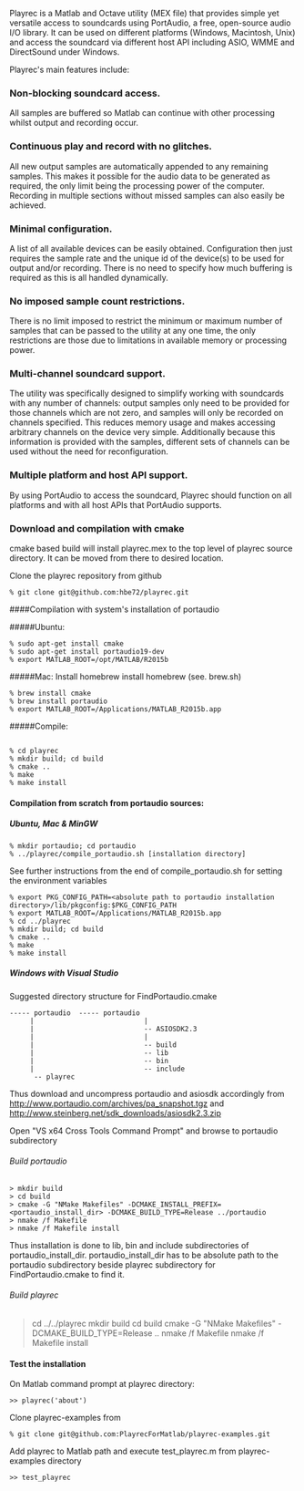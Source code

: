 Playrec is a Matlab and Octave utility (MEX file) that provides simple yet 
versatile access to soundcards using PortAudio, a free, open-source audio 
I/O library. It can be used on different platforms (Windows, Macintosh, 
Unix) and access the soundcard via different host API including ASIO, WMME 
and DirectSound under Windows.

Playrec's main features include:

### Non-blocking soundcard access.

All samples are buffered so Matlab can continue with other processing 
whilst output and recording occur.

### Continuous play and record with no glitches.

All new output samples are automatically appended to any remaining samples. 
This makes it possible for the audio data to be generated as required, the 
only limit being the processing power of the computer. Recording in 
multiple sections without missed samples can also easily be achieved.

### Minimal configuration.

A list of all available devices can be easily obtained. Configuration then 
just requires the sample rate and the unique id of the device(s) to be used 
for output and/or recording. There is no need to specify how much buffering 
is required as this is all handled dynamically.

### No imposed sample count restrictions.

There is no limit imposed to restrict the minimum or maximum number of 
samples that can be passed to the utility at any one time, the only 
restrictions are those due to limitations in available memory or processing 
power.

### Multi-channel soundcard support.

The utility was specifically designed to simplify working with soundcards 
with any number of channels: output samples only need to be provided for 
those channels which are not zero, and samples will only be recorded on 
channels specified. This reduces memory usage and makes accessing arbitrary 
channels on the device very simple. Additionally because this information 
is provided with the samples, different sets of channels can be used without 
the need for reconfiguration.

### Multiple platform and host API support.

By using PortAudio to access the soundcard, Playrec should function on all 
platforms and with all host APIs that PortAudio supports.

### Download and compilation with cmake
cmake based build will install playrec.mex to the top level of
playrec source directory. It can be moved from there to desired location.

Clone the playrec repository from github
```
% git clone git@github.com:hbe72/playrec.git
```
####Compilation with system's installation of portaudio

#####Ubuntu:
```
% sudo apt-get install cmake 
% sudo apt-get install portaudio19-dev
% export MATLAB_ROOT=/opt/MATLAB/R2015b
```

#####Mac: 
  Install homebrew install homebrew (see. brew.sh)
```
% brew install cmake
% brew install portaudio
% export MATLAB_ROOT=/Applications/MATLAB_R2015b.app 
```

#####Compile:
```

% cd playrec 
% mkdir build; cd build 
% cmake .. 
% make 
% make install 
```
#### Compilation from scratch from portaudio sources:
##### Ubuntu, Mac & MinGW
```
% mkdir portaudio; cd portaudio
% ../playrec/compile_portaudio.sh [installation directory]
```

See further instructions from the end of compile_portaudio.sh for setting the
environment variables
```
% export PKG_CONFIG_PATH=<absolute path to portaudio installation directory>/lib/pkgconfig:$PKG_CONFIG_PATH
% export MATLAB_ROOT=/Applications/MATLAB_R2015b.app  
% cd ../playrec 
% mkdir build; cd build 
% cmake .. 
% make 
% make install 
```
##### Windows with Visual Studio
Suggested directory structure for FindPortaudio.cmake 
```
----- portaudio  ----- portaudio
     |                           |
     |                           -- ASIOSDK2.3
     |                           |
     |                           -- build
     |                           -- lib
     |                           -- bin
     |                           -- include
      -- playrec
```
Thus download and uncompress portaudio and asiosdk accordingly from
http://www.portaudio.com/archives/pa_snapshot.tgz and http://www.steinberg.net/sdk_downloads/asiosdk2.3.zip

Open "VS<version> x64 Cross Tools Command Prompt" and browse to
portaudio subdirectory
###### Build portaudio
```
> mkdir build
> cd build
> cmake -G "NMake Makefiles" -DCMAKE_INSTALL_PREFIX=<portaudio_install_dir> -DCMAKE_BUILD_TYPE=Release ../portaudio
> nmake /f Makefile
> nmake /f Makefile install
```
Thus installation is done to lib, bin and include subdirectories of
portaudio_install_dir. portaudio_install_dir has to be absolute path
to the portaudio subdirectory beside playrec subdirectory for
FindPortaudio.cmake to find it.

###### Build playrec
> cd ../../playrec
> mkdir build
> cd build
> cmake -G "NMake Makefiles" -DCMAKE_BUILD_TYPE=Release ..
> nmake /f Makefile
> nmake /f Makefile install

#### Test the installation

On Matlab command prompt at playrec directory:
```
>> playrec('about')
```

Clone playrec-examples from
```
% git clone git@github.com:PlayrecForMatlab/playrec-examples.git
```

Add playrec to Matlab path and execute test_playrec.m from
playrec-examples directory
```
>> test_playrec
```
